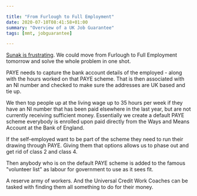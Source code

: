 ```yaml
---

title: "From Furlough to Full Employment"
date: 2020-07-10T08:41:58+01:00
summary: "Overview of a UK Job Guarantee"
tags: [mmt, jobguarantee]

---
```


[Sunak is frustrating](https://www.theguardian.com/uk-news/2020/jul/08/rishi-sunak-unveils-stamp-duty-holiday-and-hospitality-vat-cut-furloughed-coronavirus). We could move from Furlough to Full Employment tomorrow and solve the whole problem in one shot. 

PAYE needs to capture the bank account details of the employed - along with the hours worked on that PAYE scheme. That is then associated with an NI number and checked to make sure the addresses are UK based and tie up. 

We then top people up at the living wage up to 35 hours per week if they have an NI number that has been paid elsewhere in the last year, but are not currently receiving sufficient money. Essentially we create a default PAYE scheme everybody is enrolled upon paid directly from the Ways and Means Account at the Bank of England. 

If the self-employed want to be part of the scheme they need to run their drawing through PAYE. Giving them that options allows us to phase out and get rid of class 2 and class 4. 

Then anybody who is on the default PAYE scheme is added to the famous "volunteer list" as labour for government to use as it sees fit.

A reserve army of workers. And the Universal Credit Work Coaches can be tasked with finding them all something to do for their money. 
